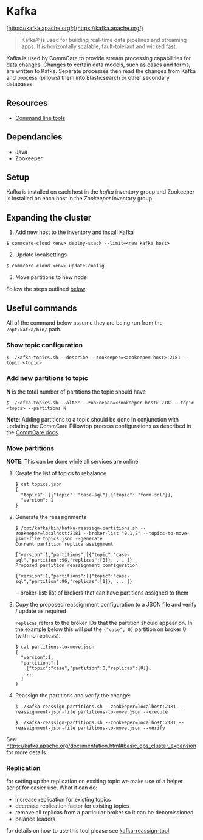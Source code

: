 # Kafka

[https://kafka.apache.org/:](https://kafka.apache.org/)
>Kafka® is used for building real-time data pipelines and streaming apps. It is horizontally scalable,
fault-tolerant and wicked fast.

Kafka is used by CommCare to provide stream processing capabilities for data changes. Changes to certain
data models, such as cases and forms, are written to Kafka. Separate processes then read the changes
from Kafka and process (pillows) them into Elasticsearch or other secondary databases.

## Resources

* [Command line tools](https://cwiki.apache.org/confluence/display/KAFKA/Replication+tools)

## Dependancies
* Java
* Zookeeper

## Setup

Kafka is installed on each host in the *kafka* inventory group and Zookeeper is installed on each
host in the *Zookeeper* inventory group.

## Expanding the cluster

1. Add new host to the inventory and install Kafka
```
$ commcare-cloud <env> deploy-stack --limit=<new kafka host>
```

2. Update localsettings
```
$ commcare-cloud <env> update-config
```

3. Move partitions to new node

Follow the steps outlined [below](#move-partitions).

## Useful commands
All of the command below assume they are being run from the `/opt/kafka/bin/` path.

### Show topic configuration
```
$ ./kafka-topics.sh --describe --zookeeper=<zookeeper host>:2181 --topic <topic>
```

### Add new partitions to topic
**N** is the total number of partitions the topic should have
```
$ ./kafka-topics.sh --alter --zookeeper=<zookeeper host>:2181 --topic <topci> --partitions N
```

**Note**: Adding partitions to a topic should be done in conjunction with updating the CommCare
Pillowtop process configurations as described in the [CommCare docs](https://commcare-hq.readthedocs.io/pillows.html#parallel-processors).

### Move partitions
**NOTE**: This can be done while all services are online

1. Create the list of topics to rebalance

    ```
    $ cat topics.json
    {
      "topics": [{"topic": "case-sql"},{"topic": "form-sql"}],
      "version": 1
    }
    ```

2. Generate the reassignments

    ```
    $ /opt/kafka/bin/kafka-reassign-partitions.sh --zookeeper=localhost:2181 --broker-list "0,1,2" --topics-to-move-json-file topics.json --generate 
    Current partition replica assignment

    {"version":1,"partitions":[{"topic":"case-sql","partition":96,"replicas":[0]}, ... ]}
    Proposed partition reassignment configuration

    {"version":1,"partitions":[{"topic":"case-sql","partition":96,"replicas":[1]}, ... ]}
    ```

    --broker-list: list of brokers that can have partitions assigned to them

3. Copy the proposed reassignment configuration to a JSON file and verify / update as required

    `replicas` refers to the broker IDs that the partition should appear on. In the example
    below this will put the `("case", 0)` partition on broker 0 (with no replicas).
    ```
    $ cat partitions-to-move.json
    {
      "version":1,
      "partitions":[
        {"topic":"case","partition":0,"replicas":[0]},
        ...
      ]
    }
    ```

4. Reassign the partitions and verify the change:
    ```
    $ ./kafka-reassign-partitions.sh --zookeeper=localhost:2181 --reassignment-json-file partitions-to-move.json --execute
    
    $ ./kafka-reassign-partitions.sh --zookeeper=localhost:2181 --reassignment-json-file partitions-to-move.json --verify
    ```

See https://kafka.apache.org/documentation.html#basic_ops_cluster_expansion for more details.

### Replication
for setting up the replication on exxiting topic we make use of a helper script for easier use.
What it can do:
* increase replication for existing topics
* decrease replication factor for existing topics
* remove all replicas from a particular broker so it can be decomissioned
* balance leaders

for details on how to use this tool please see [kafka-reassign-tool](https://github.com/dimas/kafka-reassign-tool)


